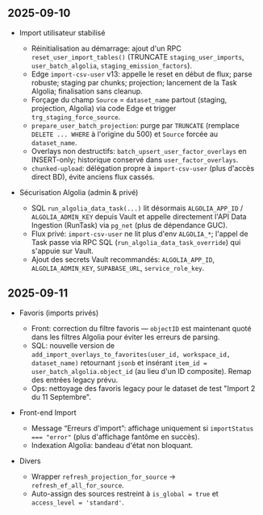 ## 2025-09-10

- Import utilisateur stabilisé
  - Réinitialisation au démarrage: ajout d'un RPC `reset_user_import_tables()` (TRUNCATE `staging_user_imports`, `user_batch_algolia`, `staging_emission_factors`).
  - Edge `import-csv-user` v13: appelle le reset en début de flux; parse robuste; staging par chunks; projection; lancement de la Task Algolia; finalisation sans cleanup.
  - Forçage du champ `Source` = `dataset_name` partout (staging, projection, Algolia) via code Edge et trigger `trg_staging_force_source`.
  - `prepare_user_batch_projection`: purge par `TRUNCATE` (remplace `DELETE ... WHERE` à l'origine du 500) et `Source` forcée au `dataset_name`.
  - Overlays non destructifs: `batch_upsert_user_factor_overlays` en INSERT-only; historique conservé dans `user_factor_overlays`.
  - `chunked-upload`: délégation propre à `import-csv-user` (plus d'accès direct BD), évite anciens flux cassés.

- Sécurisation Algolia (admin & privé)
  - SQL `run_algolia_data_task(...)` lit désormais `ALGOLIA_APP_ID` / `ALGOLIA_ADMIN_KEY` depuis Vault et appelle directement l'API Data Ingestion (RunTask) via `pg_net` (plus de dépendance GUC).
  - Flux privé: `import-csv-user` ne lit plus d'env `ALGOLIA_*`; l'appel de Task passe via RPC SQL (`run_algolia_data_task_override`) qui s'appuie sur Vault.
  - Ajout des secrets Vault recommandés: `ALGOLIA_APP_ID`, `ALGOLIA_ADMIN_KEY`, `SUPABASE_URL`, `service_role_key`.

## 2025-09-11

- Favoris (imports privés)
  - Front: correction du filtre favoris — `objectID` est maintenant quoté dans les filtres Algolia pour éviter les erreurs de parsing.
  - SQL: nouvelle version de `add_import_overlays_to_favorites(user_id, workspace_id, dataset_name)` retournant `jsonb` et insérant `item_id = user_batch_algolia.object_id` (au lieu d'un ID composite). Remap des entrées legacy prévu.
  - Ops: nettoyage des favoris legacy pour le dataset de test "Import 2 du 11 Septembre".

- Front-end Import
  - Message “Erreurs d'import”: affichage uniquement si `importStatus === "error"` (plus d'affichage fantôme en succès).
  - Indexation Algolia: bandeau d'état non bloquant.

- Divers
  - Wrapper `refresh_projection_for_source` -> `refresh_ef_all_for_source`.
  - Auto-assign des sources restreint à `is_global = true` et `access_level = 'standard'`.


